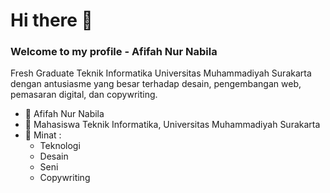 # Hi there 👋
### Welcome to my profile - Afifah Nur Nabila

Fresh Graduate Teknik Informatika Universitas Muhammadiyah Surakarta dengan antusiasme yang besar terhadap desain, pengembangan web, pemasaran digital, dan copywriting. 

- 🔭 Afifah Nur Nabila
- 🌱 Mahasiswa Teknik Informatika, Universitas Muhammadiyah Surakarta
- 👯 Minat :
    - Teknologi
    - Desain
    - Seni
    - Copywriting
